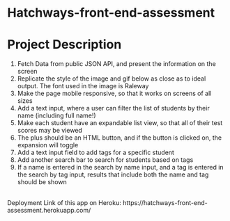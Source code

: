# Hatchways-front-end-assessment

# Project Description <br/>
1. Fetch Data from public JSON API, and present the information on the screen
2. Replicate the style of the image and gif below as close as to ideal output. The font used in the image is Raleway
3. Make the page mobile responsive, so that it works on screens of all sizes
4. Add a text input, where a user can filter the list of students by their name (including full name!)
5. Make each student have an expandable list view, so that all of their test scores may be viewed
6. The plus should be an HTML button, and if the button is clicked on, the expansion will toggle
7. Add a text input field to add tags for a specific student
8. Add another search bar to search for students based on tags
9. If a name is entered in the search by name input, and a tag is entered in the search by tag input, results that include both the name and tag should be shown

<br/>
Deployment Link of this app on Heroku: https://hatchways-front-end-assessment.herokuapp.com/
